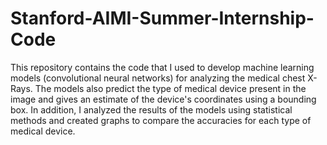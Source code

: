 # Stanford-AIMI-Summer-Internship-Code
This repository contains the code that I used to develop machine learning models (convolutional neural networks) for analyzing the medical chest X-Rays. 
The models also predict the type of medical device present in the image and gives an estimate of the device's coordinates using a bounding box.
In addition, I analyzed the results of the models using statistical methods and created graphs to compare the accuracies for each type of medical device. 
